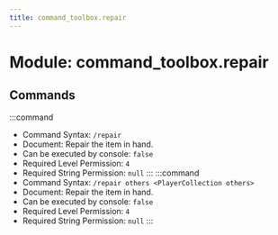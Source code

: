 ```yaml
---
title: command_toolbox.repair
---
```



# Module: command_toolbox.repair

## Commands
:::command
- Command Syntax: `/repair`
- Document: Repair the item in hand.
- Can be executed by console: `false`
- Required Level Permission: `4`
- Required String Permission: `null`
:::
:::command
- Command Syntax: `/repair others <PlayerCollection others>`
- Document: Repair the item in hand.
- Can be executed by console: `false`
- Required Level Permission: `4`
- Required String Permission: `null`
:::
